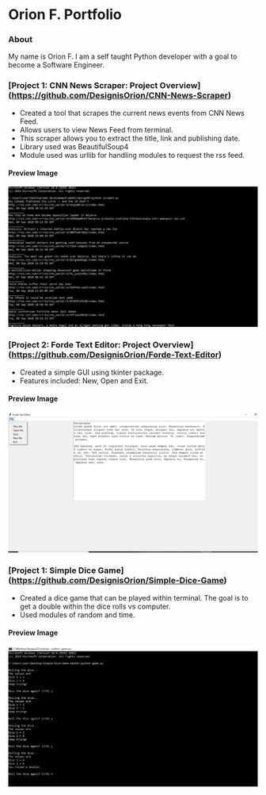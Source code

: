 # Orion F. Portfolio

### About
My name is Orion F. I am a self taught Python developer with a goal to become a Software Engineer. 


### [Project 1: CNN News Scraper: Project Overview] (https://github.com/DesignisOrion/CNN-News-Scraper)
- Created a tool that scrapes the current news events from CNN News Feed.
- Allows users to view News Feed from terminal. 
- This scraper allows you to extract the title, link and publishing date.
- Library used was BeautifulSoup4
- Module used was urllib for handling modules to request the rss feed.

#### Preview Image

![](images/CnnNewsFeed.jpg)



### [Project 2: Forde Text Editor: Project Overview] (https://github.com/DesignisOrion/Forde-Text-Editor)
- Created a simple GUI using tkinter package.
- Features included: New, Open and Exit.

#### Preview Image

![](images/forde.jpg)


### [Project 1: Simple Dice Game] (https://github.com/DesignisOrion/Simple-Dice-Game)
- Created a dice game that can be played within terminal. The goal is to get a double within the dice rolls vs computer.
- Used modules of random and time.

#### Preview Image

![](images/dicegame.png)
